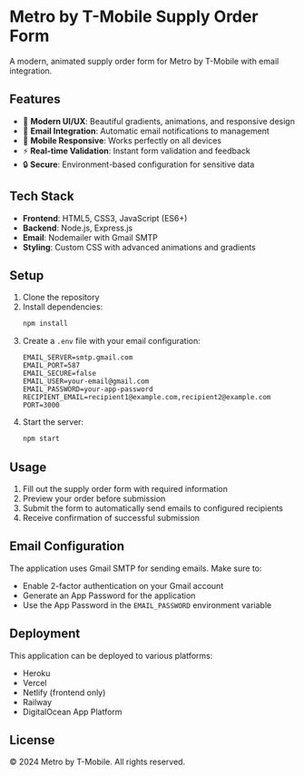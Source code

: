 # Metro by T-Mobile Supply Order Form

A modern, animated supply order form for Metro by T-Mobile with email integration.

## Features

- 🎨 **Modern UI/UX**: Beautiful gradients, animations, and responsive design
- 📧 **Email Integration**: Automatic email notifications to management
- 📱 **Mobile Responsive**: Works perfectly on all devices
- ⚡ **Real-time Validation**: Instant form validation and feedback
- 🔒 **Secure**: Environment-based configuration for sensitive data

## Tech Stack

- **Frontend**: HTML5, CSS3, JavaScript (ES6+)
- **Backend**: Node.js, Express.js
- **Email**: Nodemailer with Gmail SMTP
- **Styling**: Custom CSS with advanced animations and gradients

## Setup

1. Clone the repository
2. Install dependencies:
   ```bash
   npm install
   ```
3. Create a `.env` file with your email configuration:
   ```env
   EMAIL_SERVER=smtp.gmail.com
   EMAIL_PORT=587
   EMAIL_SECURE=false
   EMAIL_USER=your-email@gmail.com
   EMAIL_PASSWORD=your-app-password
   RECIPIENT_EMAIL=recipient1@example.com,recipient2@example.com
   PORT=3000
   ```
4. Start the server:
   ```bash
   npm start
   ```

## Usage

1. Fill out the supply order form with required information
2. Preview your order before submission
3. Submit the form to automatically send emails to configured recipients
4. Receive confirmation of successful submission

## Email Configuration

The application uses Gmail SMTP for sending emails. Make sure to:
- Enable 2-factor authentication on your Gmail account
- Generate an App Password for the application
- Use the App Password in the `EMAIL_PASSWORD` environment variable

## Deployment

This application can be deployed to various platforms:
- Heroku
- Vercel
- Netlify (frontend only)
- Railway
- DigitalOcean App Platform

## License

© 2024 Metro by T-Mobile. All rights reserved.